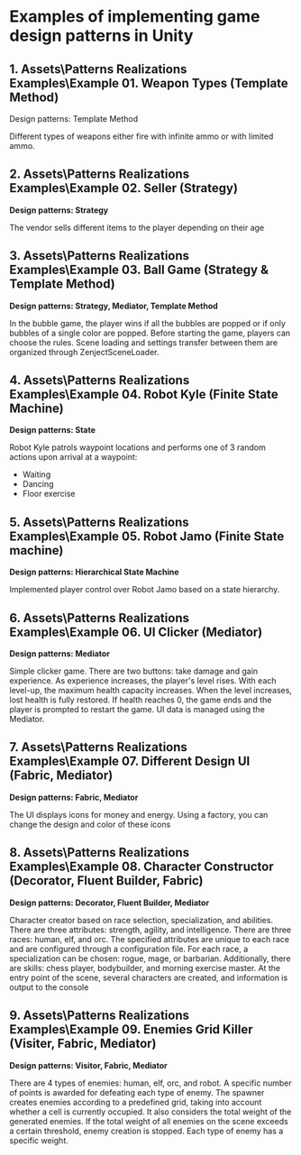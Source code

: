 # Examples of implementing game design patterns in Unity

## 1. Assets\Patterns Realizations Examples\Example 01. Weapon Types (Template Method)

Design patterns: Template Method

Different types of weapons either fire with infinite ammo or with limited ammo.

## 2. Assets\Patterns Realizations Examples\Example 02. Seller (Strategy)

**Design patterns: Strategy**

The vendor sells different items to the player depending on their age

## 3. Assets\Patterns Realizations Examples\Example 03. Ball Game (Strategy & Template Method)

**Design patterns: Strategy, Mediator, Template Method**

In the bubble game, the player wins if all the bubbles are popped or if only bubbles of a single color are popped. Before starting the game, players can choose the rules.
Scene loading and settings transfer between them are organized through ZenjectSceneLoader.

## 4. Assets\Patterns Realizations Examples\Example 04. Robot Kyle (Finite State Machine)

**Design patterns: State**

Robot Kyle patrols waypoint locations and performs one of 3 random actions upon arrival at a waypoint:

- Waiting
- Dancing
- Floor exercise

## 5. Assets\Patterns Realizations Examples\Example 05. Robot Jamo (Finite State machine)

**Design patterns: Hierarchical State Machine**

Implemented player control over Robot Jamo based on a state hierarchy.

## 6. Assets\Patterns Realizations Examples\Example 06. UI Clicker (Mediator)

**Design patterns: Mediator**

Simple clicker game. There are two buttons: take damage and gain experience. As experience increases, the player's level rises. With each level-up, the maximum health capacity increases.
When the level increases, lost health is fully restored. If health reaches 0, the game ends and the player is prompted to restart the game.
UI data is managed using the Mediator.

## 7. Assets\Patterns Realizations Examples\Example 07. Different Design UI (Fabric, Mediator)

**Design patterns: Fabric, Mediator**

The UI displays icons for money and energy. Using a factory, you can change the design and color of these icons

## 8. Assets\Patterns Realizations Examples\Example 08. Character Constructor (Decorator, Fluent Builder, Fabric)

**Design patterns: Decorator, Fluent Builder, Mediator**

Character creator based on race selection, specialization, and abilities. There are three attributes: strength, agility, and intelligence. There are three races: human, elf, and orc.
The specified attributes are unique to each race and are configured through a configuration file. For each race, a specialization can be chosen: rogue, mage, or barbarian.
Additionally, there are skills: chess player, bodybuilder, and morning exercise master.
At the entry point of the scene, several characters are created, and information is output to the console

## 9. Assets\Patterns Realizations Examples\Example 09. Enemies Grid Killer  (Visiter, Fabric, Mediator)

**Design patterns: Visitor, Fabric, Mediator**

There are 4 types of enemies: human, elf, orc, and robot.
A specific number of points is awarded for defeating each type of enemy. The spawner creates enemies according to a predefined grid, taking into account whether a cell is currently occupied.
It also considers the total weight of the generated enemies. If the total weight of all enemies on the scene exceeds a certain threshold, enemy creation is stopped. Each type of enemy has a specific weight.
